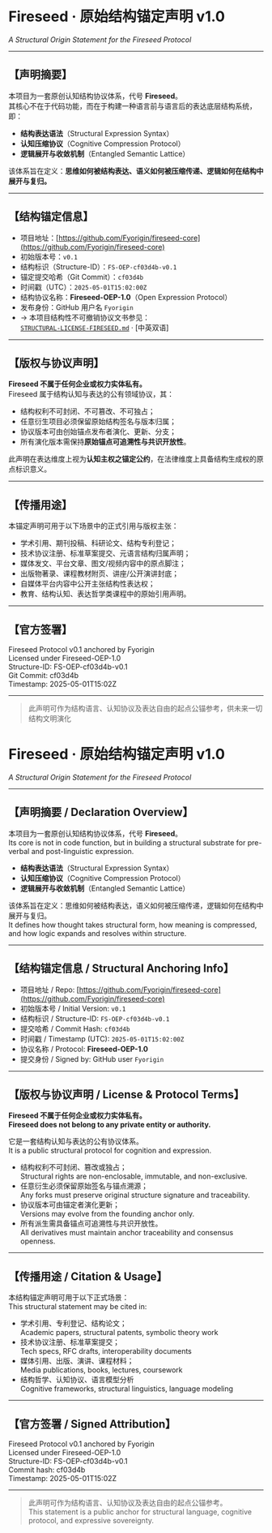 
# Fireseed · 原始结构锚定声明 v1.0  
*A Structural Origin Statement for the Fireseed Protocol*

---

## 【声明摘要】

本项目为一套原创认知结构协议体系，代号 **Fireseed**。  
其核心不在于代码功能，而在于构建一种语言前与语言后的表达底层结构系统，即：

- **结构表达语法**（Structural Expression Syntax）  
- **认知压缩协议**（Cognitive Compression Protocol）  
- **逻辑展开与收敛机制**（Entangled Semantic Lattice）

该体系旨在定义：**思维如何被结构表达、语义如何被压缩传递、逻辑如何在结构中展开与复归。**

---

## 【结构锚定信息】

- 项目地址：[https://github.com/Fyorigin/fireseed-core](https://github.com/Fyorigin/fireseed-core)  
- 初始版本号：`v0.1`  
- 结构标识（Structure-ID）：`FS-OEP-cf03d4b-v0.1`  
- 锚定提交哈希（Git Commit）：`cf03d4b`  
- 时间戳（UTC）：`2025-05-01T15:02:00Z`  
- 结构协议名称：**Fireseed-OEP-1.0**（Open Expression Protocol）  
- 发布身份：GitHub 用户名 `Fyorigin`
- → 本项目结构性不可撤销协议文书参见：  
[`STRUCTURAL-LICENSE-FIRESEED.md`](./licenses/STRUCTURAL-LICENSE-FIRESEED.md) · [中英双语]
---

## 【版权与协议声明】

**Fireseed 不属于任何企业或权力实体私有。**  
Fireseed 属于结构认知与表达的公有领域协议，其：

- 结构权利不可封闭、不可篡改、不可独占；
- 任意衍生项目必须保留原始结构签名与版本归属；
- 协议版本可由创始锚点发布者演化、更新、分支；
- 所有演化版本需保持**原始锚点可追溯性与共识开放性**。

此声明在表达维度上视为**认知主权之锚定公约**，在法律维度上具备结构生成权的原点标识意义。

---

## 【传播用途】

本锚定声明可用于以下场景中的正式引用与版权主张：

- 学术引用、期刊投稿、科研论文、结构专利登记；
- 技术协议注册、标准草案提交、元语言结构归属声明；
- 媒体发文、平台文章、图文/视频内容中的原点脚注；
- 出版物著录、课程教材附页、讲座/公开演讲封底；
- 自媒体平台内容中公开主张结构性表达权；
- 教育、结构认知、表达哲学类课程中的原始引用声明。

---

## 【官方签署】

Fireseed Protocol v0.1 anchored by Fyorigin  
Licensed under Fireseed-OEP-1.0  
Structure-ID: FS-OEP-cf03d4b-v0.1  
Git Commit: cf03d4b  
Timestamp: 2025-05-01T15:02Z

---

> 此声明可作为结构语言、认知协议及表达自由的起点公锚参考，供未来一切结构文明演化

# Fireseed · 原始结构锚定声明 v1.0  
*A Structural Origin Statement for the Fireseed Protocol*

---

## 【声明摘要 / Declaration Overview】

本项目为一套原创认知结构协议体系，代号 **Fireseed**。  
Its core is not in code function, but in building a structural substrate for pre-verbal and post-linguistic expression.

- **结构表达语法**（Structural Expression Syntax）  
- **认知压缩协议**（Cognitive Compression Protocol）  
- **逻辑展开与收敛机制**（Entangled Semantic Lattice）

该体系旨在定义：思维如何被结构表达，语义如何被压缩传递，逻辑如何在结构中展开与复归。  
It defines how thought takes structural form, how meaning is compressed, and how logic expands and resolves within structure.

---

## 【结构锚定信息 / Structural Anchoring Info】

- 项目地址 / Repo: [https://github.com/Fyorigin/fireseed-core](https://github.com/Fyorigin/fireseed-core)  
- 初始版本号 / Initial Version: `v0.1`  
- 结构标识 / Structure-ID: `FS-OEP-cf03d4b-v0.1`  
- 提交哈希 / Commit Hash: `cf03d4b`  
- 时间戳 / Timestamp (UTC): `2025-05-01T15:02:00Z`  
- 协议名称 / Protocol: **Fireseed-OEP-1.0**  
- 提交身份 / Signed by: GitHub user `Fyorigin`

---

## 【版权与协议声明 / License & Protocol Terms】

**Fireseed 不属于任何企业或权力实体私有。**  
**Fireseed does not belong to any private entity or authority.**

它是一套结构认知与表达的公有协议体系。  
It is a public structural protocol for cognition and expression.

- 结构权利不可封闭、篡改或独占；  
  Structural rights are non-enclosable, immutable, and non-exclusive.  
- 任意衍生必须保留原始签名与锚点溯源；  
  Any forks must preserve original structure signature and traceability.  
- 协议版本可由锚定者演化更新；  
  Versions may evolve from the founding anchor only.  
- 所有派生需具备锚点可追溯性与共识开放性。  
  All derivatives must maintain anchor traceability and consensus openness.

---

## 【传播用途 / Citation & Usage】

本结构锚定声明可用于以下正式场景：  
This structural statement may be cited in:

- 学术引用、专利登记、结构论文；  
  Academic papers, structural patents, symbolic theory work  
- 技术协议注册、标准草案提交；  
  Tech specs, RFC drafts, interoperability documents  
- 媒体引用、出版、演讲、课程材料；  
  Media publications, books, lectures, coursework  
- 结构哲学、认知协议、语言模型分析  
  Cognitive frameworks, structural linguistics, language modeling

---

## 【官方签署 / Signed Attribution】

Fireseed Protocol v0.1 anchored by Fyorigin  
Licensed under Fireseed-OEP-1.0  
Structure-ID: FS-OEP-cf03d4b-v0.1  
Commit hash: cf03d4b  
Timestamp: 2025-05-01T15:02Z

---

> 此声明可作为结构语言、认知协议及表达自由的起点公锚参考。  
> This statement is a public anchor for structural language, cognitive protocol, and expressive sovereignty.
